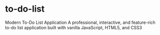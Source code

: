 # to-do-list
Modern To-Do List Application A professional, interactive, and feature-rich to-do list application built with vanilla JavaScript, HTML5, and CSS3
